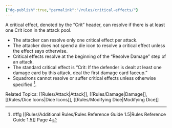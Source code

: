 ```yaml
---
{"dg-publish":true,"permalink":"/rules/critical-effects/"}
---
```


A critical effect, denoted by the “Crit” header, can resolve if there is at least one Crit icon in the attack pool.

- The attacker can resolve only one critical effect per attack.
- The attacker does not spend a die icon to resolve a critical effect unless the effect says otherwise.
- Critical effects resolve at the beginning of the “Resolve Damage” step of an attack.
- The standard critical effect is “Crit: If the defender is dealt at least one damage card by this attack, deal the first damage card faceup.”
- Squadrons cannot resolve or suffer critical effects unless otherwise specified [^1].

Related Topics: [[Rules/Attack\|Attack]], [[Rules/Damage\|Damage]], [[Rules/Dice Icons\|Dice Icons]], [[Rules/Modifying Dice\|Modifying Dice]]

[^1]: #ffg [[Rules/Additional Rules/Rules Reference Guide 1.5\|Rules Reference Guide 1.5]] Page 4